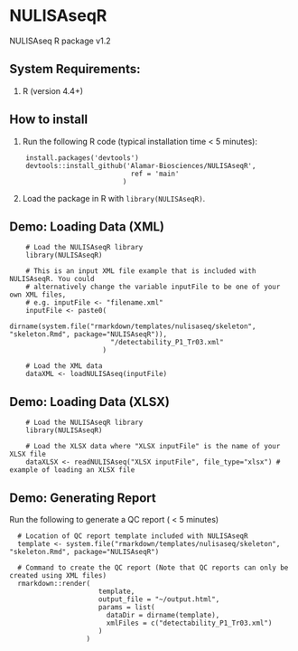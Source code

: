 # NULISAseqR

NULISAseq R package v1.2

## System Requirements:
1. R (version 4.4+)

## How to install

1. Run the following R code (typical installation time < 5 minutes):
```
    install.packages('devtools')
    devtools::install_github('Alamar-Biosciences/NULISAseqR',
                              ref = 'main'
                            )
```

2. Load the package in R with `library(NULISAseqR)`.

## Demo: Loading Data (XML)

```
    # Load the NULISAseqR library
    library(NULISAseqR)

    # This is an input XML file example that is included with NULISAseqR. You could
    # alternatively change the variable inputFile to be one of your own XML files,
    # e.g. inputFile <- "filename.xml"
    inputFile <- paste0(
                         dirname(system.file("rmarkdown/templates/nulisaseq/skeleton", "skeleton.Rmd", package="NULISAseqR")),
                         "/detectability_P1_Tr03.xml"
                       )

    # Load the XML data
    dataXML <- loadNULISAseq(inputFile)

```
## Demo: Loading Data (XLSX)

```
    # Load the NULISAseqR library
    library(NULISAseqR)

    # Load the XLSX data where "XLSX inputFile" is the name of your XLSX file
    dataXLSX <- readNULISAseq("XLSX inputFile", file_type="xlsx") # example of loading an XLSX file

```

## Demo: Generating Report

Run the following to generate a QC report ( < 5 minutes)
```
  # Location of QC report template included with NULISAseqR
  template <- system.file("rmarkdown/templates/nulisaseq/skeleton", "skeleton.Rmd", package="NULISAseqR")

  # Command to create the QC report (Note that QC reports can only be created using XML files)
  rmarkdown::render(
                      template, 
                      output_file = "~/output.html",
                      params = list(
                        dataDir = dirname(template), 
                        xmlFiles = c("detectability_P1_Tr03.xml")
                      )
                   )

```

